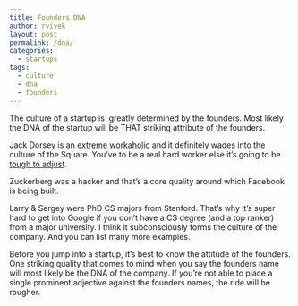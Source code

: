```yaml
---
title: Founders DNA
author: rvivek
layout: post
permalink: /dna/
categories:
  - startups
tags:
  - culture
  - dna
  - founders
---
```

The culture of a startup is  greatly determined by the founders. Most likely the DNA of the startup will be THAT striking attribute of the founders.

Jack Dorsey is an [extreme workaholic][1] and it definitely wades into the culture of the Square. You&#8217;ve to be a real hard worker else it&#8217;s going to be [tough to adjust][2].

Zuckerberg was a hacker and that&#8217;s a core quality around which Facebook is being built.

Larry & Sergey were PhD CS majors from Stanford. That&#8217;s why it&#8217;s super hard to get into Google if you don&#8217;t have a CS degree (and a top ranker) from a major university. I think it subconsciously forms the culture of the company. And you can list many more examples.

Before you jump into a startup, it&#8217;s best to know the attitude of the founders. One striking quality that comes to mind when you say the founders name will most likely be the DNA of the company. If you&#8217;re not able to place a single prominent adjective against the founders names, the ride will be rougher.

 [1]: http://www.youtube.com/watch?v=0oT0DGonREo
 [2]: http://www.quora.com/Square-company/Is-Square-an-unpleasant-place-to-work